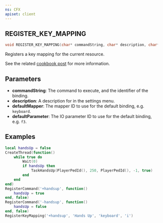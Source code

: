 ```yaml
---
ns: CFX
apiset: client
---
```

## REGISTER_KEY_MAPPING

```c
void REGISTER_KEY_MAPPING(char* commandString, char* description, char* defaultMapper, char* defaultParameter);
```

Registers a key mapping for the current resource.

See the related [cookbook post](https://cookbook.fivem.net/2020/01/06/using-the-new-console-key-bindings/) for more information.

## Parameters
* **commandString**: The command to execute, and the identifier of the binding.
* **description**: A description for in the settings menu.
* **defaultMapper**: The mapper ID to use for the default binding, e.g. `keyboard`.
* **defaultParameter**: The IO parameter ID to use for the default binding, e.g. `f3`.

## Examples

```lua
local handsUp = false
CreateThread(function()
    while true do
        Wait(0)
        if handsUp then
            TaskHandsUp(PlayerPedId(), 250, PlayerPedId(), -1, true)
        end
    end
end)
RegisterCommand('+handsup', function()
    handsUp = true
end, false)
RegisterCommand('-handsup', function()
    handsUp = false
end, false)
RegisterKeyMapping('+handsup', 'Hands Up', 'keyboard', 'i')
```
